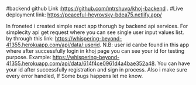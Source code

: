 #backend github Link :https://github.com/mtrshuvo/khoj-backend . 
#Live deployment link: https://peaceful-heyrovsky-bdea75.netlify.app/

In froneted i created simple react app thorugh by backend api services.
For simplecity api get request where you can see single user input values list. by through this link:  https://whispering-beyond-41355.herokuapp.com/api/data/:userid. N.B: user id canbe found in this app where after successfully login in khoj page you can see your id for testing purpose. Example: https://whispering-beyond-41355.herokuapp.com/api/data/614f4ce0961d4a4bae352a48. You can have your id after successfully registration and sign in process. Also i make sure every error handled, If Some bugs happens let me know.
